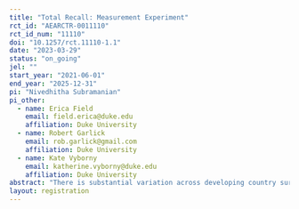 ```yaml
---
title: "Total Recall: Measurement Experiment"
rct_id: "AEARCTR-0011110"
rct_id_num: "11110"
doi: "10.1257/rct.11110-1.1"
date: "2023-03-29"
status: "on_going"
jel: ""
start_year: "2021-06-01"
end_year: "2025-12-31"
pi: "Nivedhitha Subramanian"
pi_other:
  - name: Erica Field
    email: field.erica@duke.edu
    affiliation: Duke University
  - name: Robert Garlick
    email: rob.garlick@gmail.com
    affiliation: Duke University
  - name: Kate Vyborny
    email: katherine.vyborny@duke.edu
    affiliation: Duke University
abstract: "There is substantial variation across developing country surveys in labor market measurement. Different surveys use different recall periods, definitions of employment and search, and levels of detail in prompts. This variation may reflect open questions about how best to collect labor market data in these settings. We conduct a series of survey methods experiments in the context of a large panel study in Lahore, Pakistan. We will use these experiments to understand how variations in survey timing, recall periods, and questionnaire design influence measures of job search and employment.  We benchmark the survey data against administrative data via a job search platform."
layout: registration
---
```


